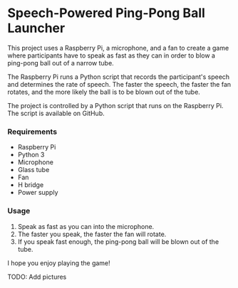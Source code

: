 # Speech-Powered Ping-Pong Ball Launcher

This project uses a Raspberry Pi, a microphone, and a fan to create a game where participants have to speak as fast as they can in order to blow a ping-pong ball out of a narrow tube.

The Raspberry Pi runs a Python script that records the participant's speech and determines the rate of speech. The faster the speech, the faster the fan rotates, and the more likely the ball is to be blown out of the tube.

The project is controlled by a Python script that runs on the Raspberry Pi. The script is available on GitHub.

### Requirements

- Raspberry Pi
- Python 3
- Microphone
- Glass tube
- Fan
- H bridge
- Power supply

### Usage

1. Speak as fast as you can into the microphone.
2. The faster you speak, the faster the fan will rotate.
3. If you speak fast enough, the ping-pong ball will be blown out of the tube.

I hope you enjoy playing the game!

TODO: Add pictures